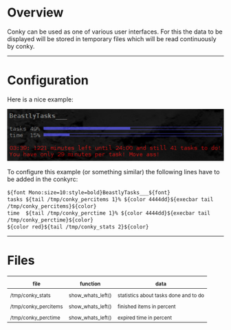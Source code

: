 # Overview

Conky can be used as one of various user interfaces. For this the data to be
displayed will be stored in temporary files which will be read continuously by
conky.

***

# Configuration

Here is a nice example:

![conky](/docs/images/conky_bt.jpg)

To configure this example (or something similar) the following lines have to be
added in the conkyrc:

    ${font Mono:size=10:style=bold}BeastlyTasks___${font}
    tasks ${tail /tmp/conky_percitems 1}% ${color 4444dd}${execbar tail /tmp/conky_percitems}${color}
    time  ${tail /tmp/conky_perctime 1}% ${color 4444dd}${execbar tail /tmp/conky_perctime}${color}
    ${color red}${tail /tmp/conky_stats 2}${color}

***

# Files

| <sub>file                 | <sub>function          | <sub>data                                  |
|---------------------------|------------------------|--------------------------------------------|
| <sub>/tmp/conky_stats     | <sub>show_whats_left() | <sub>statistics about tasks done and to do |
| <sub>/tmp/conky_percitems | <sub>show_whats_left() | <sub>finished items in percent             |
| <sub>/tmp/conky_perctime  | <sub>show_whats_left() | <sub>expired time in percent               |

